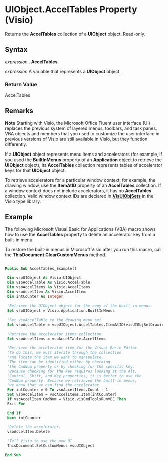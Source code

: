 
# UIObject.AccelTables Property (Visio)

Returns the  **AccelTables** collection of a **UIObject** object. Read-only.


## Syntax

 _expression_ . **AccelTables**

 _expression_ A variable that represents a **UIObject** object.


### Return Value

AccelTables


## Remarks


 **Note**  Starting with Visio, the Microsoft Office Fluent user interface (UI) replaces the previous system of layered menus, toolbars, and task panes. VBA objects and members that you used to customize the user interface in previous versions of Visio are still available in Visio, but they function differently.

If a  **UIObject** object represents menu items and accelerators (for example, if you used the **BuiltInMenus** property of an **Application** object to retrieve the **UIObject** object), its **AccelTables** collection represents tables of accelerator keys for that **UIObject** object.

To retrieve accelerators for a particular window context, for example, the drawing window, use the  **ItemAtID** property of an **AccelTables** collection. If a window context does not include accelerators, it has no **AccelTables** collection. Valid window context IDs are declared in **[VisUIObjSets](b5638672-73ba-aeb2-6660-bb44107f7ac8.md)** in the Visio type library.


## Example

The following Microsoft Visual Basic for Applications (VBA) macro shows how to use the  **AccelTables** property to delete an accelerator key from a built-in menu.

To restore the built-in menus in Microsoft Visio after you run this macro, call the  **ThisDocument.ClearCustomMenus** method.




```vb
 
Public Sub AccelTables_Example() 
 
 Dim vsoUIObject As Visio.UIObject 
 Dim vsoAccelTable As Visio.AccelTable 
 Dim vsoAccelItems As Visio.AccelItems 
 Dim vsoAccelItem As Visio.AccelItem 
 Dim intCounter As Integer 
 
 'Retrieve the UIObject object for the copy of the built-in menus. 
 Set vsoUIObject = Visio.Application.BuiltInMenus 
 
 'Set vsoAccelTable to the drawing menu set. 
 Set vsoAccelTable = vsoUIObject.AccelTables.ItemAtID(visUIObjSetDrawing) 
 
 'Retrieve the accelerator items collection. 
 Set vsoAccelItems = vsoAccelTable.AccelItems 
 
 'Retrieve the accelerator item for the Visual Basic Editor. 
 'To do this, we must iterate through the collection 
 'and locate the item we want to manipulate. 
 'The item can be identified either by checking 
 'the CmdNum property or by checking for the specific key. 
 'Because checking for the key requires looking at the Alt, 
 'Control, Shift, and Key properties, it is better to use the 
 'CmdNum property. Because we retrieved the built-in menus, 
 'we know that we can find the accelerator. 
 For intCounter = 0 To vsoAccelItems.Count - 1 
 Set vsoAccelItem = vsoAccelItems.Item(intCounter) 
 If vsoAccelItem.CmdNum = Visio.visCmdToolsRunVBE Then 
 Exit For 
 
 End If 
 Next intCounter 
 
 'Delete the accelerator. 
 vsoAccelItem.Delete 
 
 'Tell Visio to use the new UI. 
 ThisDocument.SetCustomMenus vsoUIObject 
 
End Sub
```

